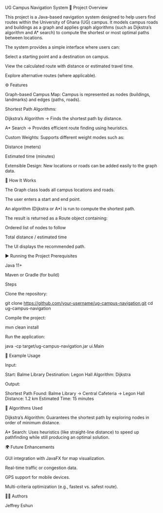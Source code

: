 UG Campus Navigation System
📌 Project Overview

This project is a Java-based navigation system designed to help users find routes within the University of Ghana (UG) campus. It models campus roads and buildings as a graph and applies graph algorithms (such as Dijkstra’s algorithm and A* search) to compute the shortest or most optimal paths between locations.

The system provides a simple interface where users can:

Select a starting point and a destination on campus.

View the calculated route with distance or estimated travel time.

Explore alternative routes (where applicable).

⚙️ Features

Graph-based Campus Map: Campus is represented as nodes (buildings, landmarks) and edges (paths, roads).

Shortest Path Algorithms:

Dijkstra’s Algorithm → Finds the shortest path by distance.

A* Search → Provides efficient route finding using heuristics.

Custom Weights: Supports different weight modes such as:

Distance (meters)

Estimated time (minutes)

Extensible Design: New locations or roads can be added easily to the graph data.

🚀 How It Works

The Graph class loads all campus locations and roads.

The user enters a start and end point.

An algorithm (Dijkstra or A*) is run to compute the shortest path.

The result is returned as a Route object containing:

Ordered list of nodes to follow

Total distance / estimated time

The UI displays the recommended path.

▶️ Running the Project
Prerequisites

Java 11+

Maven or Gradle (for build)

Steps

Clone the repository:

git clone https://github.com/your-username/ug-campus-navigation.git
cd ug-campus-navigation


Compile the project:

mvn clean install


Run the application:

java -cp target/ug-campus-navigation.jar ui.Main

🧪 Example Usage

Input:

Start: Balme Library
Destination: Legon Hall
Algorithm: Dijkstra


Output:

Shortest Path Found:
Balme Library → Central Cafeteria → Legon Hall
Distance: 1.2 km
Estimated Time: 15 minutes

📖 Algorithms Used

Dijkstra’s Algorithm: Guarantees the shortest path by exploring nodes in order of minimum distance.

A* Search: Uses heuristics (like straight-line distance) to speed up pathfinding while still producing an optimal solution.

🌍 Future Enhancements

GUI integration with JavaFX for map visualization.

Real-time traffic or congestion data.

GPS support for mobile devices.

Multi-criteria optimization (e.g., fastest vs. safest route).

👨‍💻 Authors

Jeffrey Eshun
